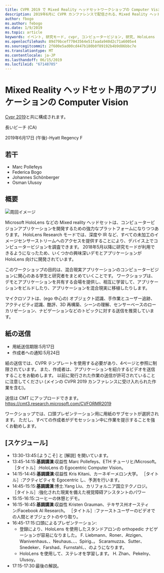 ```yaml
---
title: CVPR 2019 で Mixed Reality ヘッドセットワークショップの Computer Vision アプリケーション
description: 2019年6月に CVPR カンファレンスで配信される、Mixed Reality ヘッドセットワークショップの Computer Vision アプリケーションの概要とスケジュール。
author: fbogo
ms.author: febogo
ms.date: 1/9/2019
ms.topic: article
keywords: イベント, 研究モード, cvpr, コンピュータービジョン, 研究, HoloLens
ms.openlocfilehash: 89d79bcef77043564e51faada940d2c71a6005e4
ms.sourcegitcommit: 2f600e5ad00cd447b180b0f89192b4b9d86bbc7e
ms.translationtype: MT
ms.contentlocale: ja-JP
ms.lasthandoff: 06/15/2019
ms.locfileid: "67148705"
---
```

# <a name="computer-vision-applications-for-mixed-reality-headsets"></a>Mixed Reality ヘッドセット用のアプリケーションの Computer Vision

[Cvpr 2019](http://cvpr2019.thecvf.com/)と共に構成されます。

長いビーチ (CA)

2019年6月17日 (午後)-Hyatt Regency F


## <a name="organizers"></a>若干
* Marc Pollefeys
* Federica Bogo
* Johannes Schönberger
* Osman Ulusoy

## <a name="overview"></a>概要

![周回イメージ](images/cvpr2019_teaser2.jpg)

Microsoft HoloLens などの Mixed reality ヘッドセットは、コンピュータービジョンアプリケーションを開発するための強力なプラットフォームになりつつあります。 HoloLens Research モードでは、深度や IR など、すべての未加工のイメージセンサーストリームへのアクセスを提供することにより、デバイス上でコンピュータービジョンを調査できます。 2018年5月以降に研究モードが利用できるようになったため、いくつかの興味深いデモとアプリケーションが HoloLens 向けに開発されています。 

このワークショップの目的は、混合現実アプリケーションのコンピュータービジョンに関心のある学生と研究者をまとめていくことです。 ワークショップは、デモとアプリケーションを共有する会場を提供し、相互に学習して、アプリケーションをビルドしたり、アプリケーションを混合現実に移植したりします。 

マイクロソフトは、(ego 中心の) オブジェクト認識、手作業とユーザー追跡、アクティビティ認識、酷評、3D 再構築、シーンの理解、センサーベースのローカリゼーション、ナビゲーションなどのトピックに対する送信を推奨しています。

## <a name="paper-submission"></a>紙の送信
* 用紙送信期限:5月17日
* 作成者への通知:5月24日

紙の送信では、CVPR テンプレートを使用する必要があり、4ページと参照に制限されています。 また、作成者は、アプリケーションを紹介するビデオを送信することをお勧めします。
以前に発行された作業の送信が許可されていることに注意してください (メインの CVPR 2019 カンファレンスに受け入れられた作業を含む)。 

送信は CMT にアップロードできます。 https://cmt3.research.microsoft.com/CVFORMR2019

ワークショップでは、口頭プレゼンテーション用に用紙のサブセットが選択されます。 ただし、すべての作成者がデモセッション中に作業を提示することを強くお勧めします。


## <a name="schedule"></a>[スケジュール]
* 13:30-13:45:[ようこそ] と [解説] を開いています。
* 13:45-14:15:**基調講演**:収益性 Marc Pollefeys、ETH チューリヒ/Microsoft。 ［タイトル］:HoloLens の Egocentric Computer Vision。
* 14:15-14:45:**基調講演**:収益性 Kris Kitani、カーネギーメロン大学。 ［タイトル］:アクティビティを Egocentric し、予測を行います。
* 14:45-15:15:**基調講演**:博士.Yang Liu、カリフォルニア国立テクノロジ。 ［タイトル］:強化された現実を備えた視覚障碍アシスタントのパワー
* 15:15-16:15:コーヒーの休憩とデモ。
* 16:15-16:45:**基調講演**:収益性 Kristen Grauman、テキサス州オースティン/Facebook AI Research。 ［タイトル］:ファーストユーザーのビデオでの人間とオブジェクトのやり取り。
* 16:45-17:15:口頭によるプレゼンテーション:
    * 登録により、HoloLens を使用したスタンドアロンの orthopedic ナビゲーションが容易になりました。 F. Liebmann、Roner、Atzigen、Wanivenhaus、、Neuhaus、、、Spirig、。 Scaramuzza、Sutter、Snedeker、Farshad、Furnstahl、、のようになります。
    * HoloLens を使用して、ステレオを学習します。 H. Zhan、Pekelny、Ulusoy。
* 17:15-17:30:最後の解説。
